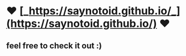 # ♥ [_https://saynotoid.github.io/_](https://saynotoid.github.io/) ♥

## feel free to check it out :)